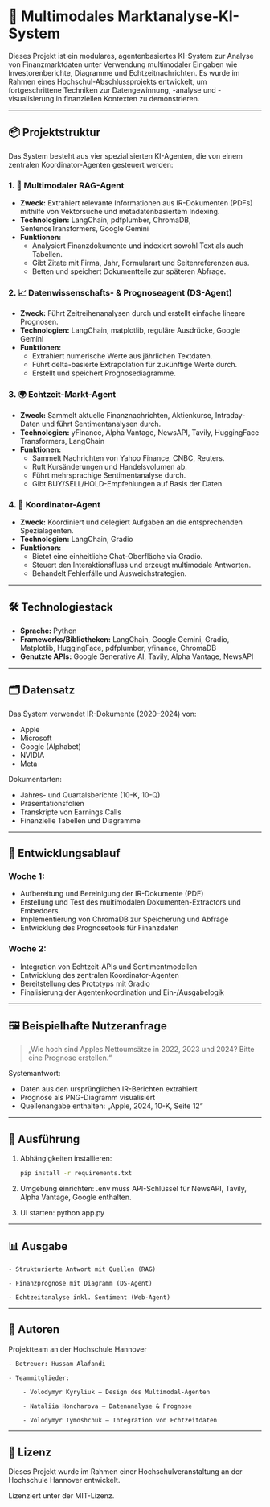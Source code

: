 # 🚀 Multimodales Marktanalyse-KI-System

Dieses Projekt ist ein modulares, agentenbasiertes KI-System zur Analyse von Finanzmarktdaten unter Verwendung multimodaler Eingaben wie Investorenberichte, Diagramme und Echtzeitnachrichten. Es wurde im Rahmen eines Hochschul-Abschlussprojekts entwickelt, um fortgeschrittene Techniken zur Datengewinnung, -analyse und -visualisierung in finanziellen Kontexten zu demonstrieren.

---

## 📦 Projektstruktur

Das System besteht aus vier spezialisierten KI-Agenten, die von einem zentralen Koordinator-Agenten gesteuert werden:

### 1. 🧠 Multimodaler RAG-Agent
- **Zweck:** Extrahiert relevante Informationen aus IR-Dokumenten (PDFs) mithilfe von Vektorsuche und metadatenbasiertem Indexing.
- **Technologien:** LangChain, pdfplumber, ChromaDB, SentenceTransformers, Google Gemini
- **Funktionen:**
  - Analysiert Finanzdokumente und indexiert sowohl Text als auch Tabellen.
  - Gibt Zitate mit Firma, Jahr, Formularart und Seitenreferenzen aus.
  - Betten und speichert Dokumentteile zur späteren Abfrage.

### 2. 📈 Datenwissenschafts- & Prognoseagent (DS-Agent)
- **Zweck:** Führt Zeitreihenanalysen durch und erstellt einfache lineare Prognosen.
- **Technologien:** LangChain, matplotlib, reguläre Ausdrücke, Google Gemini
- **Funktionen:**
  - Extrahiert numerische Werte aus jährlichen Textdaten.
  - Führt delta-basierte Extrapolation für zukünftige Werte durch.
  - Erstellt und speichert Prognosediagramme.

### 3. 🌍 Echtzeit-Markt-Agent
- **Zweck:** Sammelt aktuelle Finanznachrichten, Aktienkurse, Intraday-Daten und führt Sentimentanalysen durch.
- **Technologien:** yFinance, Alpha Vantage, NewsAPI, Tavily, HuggingFace Transformers, LangChain
- **Funktionen:**
  - Sammelt Nachrichten von Yahoo Finance, CNBC, Reuters.
  - Ruft Kursänderungen und Handelsvolumen ab.
  - Führt mehrsprachige Sentimentanalyse durch.
  - Gibt BUY/SELL/HOLD-Empfehlungen auf Basis der Daten.

### 4. 🧭 Koordinator-Agent
- **Zweck:** Koordiniert und delegiert Aufgaben an die entsprechenden Spezialagenten.
- **Technologien:** LangChain, Gradio
- **Funktionen:**
  - Bietet eine einheitliche Chat-Oberfläche via Gradio.
  - Steuert den Interaktionsfluss und erzeugt multimodale Antworten.
  - Behandelt Fehlerfälle und Ausweichstrategien.

---

## 🛠️ Technologiestack

- **Sprache:** Python  
- **Frameworks/Bibliotheken:** LangChain, Google Gemini, Gradio, Matplotlib, HuggingFace, pdfplumber, yfinance, ChromaDB  
- **Genutzte APIs:** Google Generative AI, Tavily, Alpha Vantage, NewsAPI  

---

## 🗂️ Datensatz

Das System verwendet IR-Dokumente (2020–2024) von:

- Apple  
- Microsoft  
- Google (Alphabet)  
- NVIDIA  
- Meta  

Dokumentarten:

- Jahres- und Quartalsberichte (10-K, 10-Q)  
- Präsentationsfolien  
- Transkripte von Earnings Calls  
- Finanzielle Tabellen und Diagramme  

---

## 🧪 Entwicklungsablauf

### Woche 1:
- Aufbereitung und Bereinigung der IR-Dokumente (PDF)  
- Erstellung und Test des multimodalen Dokumenten-Extractors und Embedders  
- Implementierung von ChromaDB zur Speicherung und Abfrage  
- Entwicklung des Prognosetools für Finanzdaten  

### Woche 2:
- Integration von Echtzeit-APIs und Sentimentmodellen  
- Entwicklung des zentralen Koordinator-Agenten  
- Bereitstellung des Prototyps mit Gradio  
- Finalisierung der Agentenkoordination und Ein-/Ausgabelogik  

---

## 🖼️ Beispielhafte Nutzeranfrage

> „Wie hoch sind Apples Nettoumsätze in 2022, 2023 und 2024? Bitte eine Prognose erstellen.“

Systemantwort:

- Daten aus den ursprünglichen IR-Berichten extrahiert  
- Prognose als PNG-Diagramm visualisiert  
- Quellenangabe enthalten: „Apple, 2024, 10-K, Seite 12“  

---

## 🧪 Ausführung

1. Abhängigkeiten installieren:  
   ```bash
   pip install -r requirements.txt

2. Umgebung einrichten:
    .env muss API-Schlüssel für NewsAPI, Tavily, Alpha Vantage, Google enthalten.

3. UI starten:
    python app.py

---

## 📊 Ausgabe

    - Strukturierte Antwort mit Quellen (RAG)

    - Finanzprognose mit Diagramm (DS-Agent)

    - Echtzeitanalyse inkl. Sentiment (Web-Agent)

---

## 📍 Autoren

Projektteam an der Hochschule Hannover

    - Betreuer: Hussam Alafandi

    - Teammitglieder:

        - Volodymyr Kyryliuk – Design des Multimodal-Agenten

        - Nataliia Honcharova – Datenanalyse & Prognose

        - Volodymyr Tymoshchuk – Integration von Echtzeitdaten

---

## 📃 Lizenz

Dieses Projekt wurde im Rahmen einer Hochschulveranstaltung an der Hochschule Hannover entwickelt.

Lizenziert unter der MIT-Lizenz.